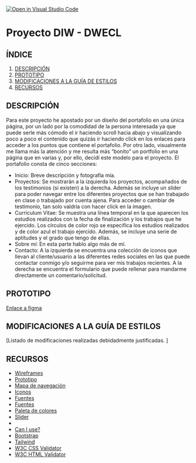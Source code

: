 [![Open in Visual Studio Code](https://classroom.github.com/assets/open-in-vscode-f059dc9a6f8d3a56e377f745f24479a46679e63a5d9fe6f495e02850cd0d8118.svg)](https://classroom.github.com/online_ide?assignment_repo_id=6387582&assignment_repo_type=AssignmentRepo)
# Proyecto DIW - DWECL

## ÍNDICE   
1. [DESCRIPCIÓN](#id1)
2. [PROTOTIPO](#id2)
3. [MODIFICACIONES A LA GUÍA DE ESTILOS](#id3)
4. [RECURSOS](#id4)

## DESCRIPCIÓN<a name="id1"></a>
Para este proyecto he apostado por un diseño del portafolio en una única página, por un lado
por la comodidad de la persona interesada ya que puede serle más cómodo el ir haciendo
scroll hacia abajo y visualizando poco a poco el contenido que quizás ir haciendo click en los
enlaces para acceder a los puntos que contiene el portafolio. Por otro lado, visualmente me
llama más la atención y me resulta más “bonito” un portfolio en una página que en varias y,
por ello, decidí este modelo para el proyecto.
El portafolio consta de cinco secciones:
- Inicio: Breve descripción y fotografía mía.
- Proyectos: Se mostrarán a la izquierda los proyectos, acompañados de los testimonios
(si existen) a la derecha. Además se incluye un slider para poder navegar entre los
diferentes proyectos que se han trabajado en clase o trabajado por cuenta ajena. Para
acceder o cambiar de testimonio, tan solo valdría con hacer click en la imagen.
- Curriculum Vitae: Se muestra una línea temporal en la que aparecen los estudios
realizados con la fecha de finalización y los trabajos que he ejercido. Los círculos de
color rojo se especifica los estudios realizados y de color azul el trabajo ejercido.
Además, se incluye una serie de aptitudes y el grado que tengo de ellas.
- Sobre mí: En esta parte hablo algo más de mí.
- Contacto: A la izquierda se encuentra una colección de iconos que llevan al
cliente/usuario a las diferentes redes sociales en las que puede contactar conmigo y/o
seguirme para ver mis trabajos recientes. A la derecha se encuentra el formulario que
puede rellenar para mandarme directamente un comentario/solicitud.

## PROTOTIPO<a name="id2"></a>
[Enlace a figma](https://www.figma.com/file/vHbyRQECqAPhzVAnv34hlW/Proyecto?node-id=0%3A1)

## MODIFICACIONES A LA GUÍA DE ESTILOS<a name="id3"></a>
[Listado de modificaciones realizadas debidadmente justificadas. ]

## RECURSOS<a name="id4"></a>
- [Wireframes](https://wireframepro.mockflow.com/)
- [Prototipo](https://www.figma.com/)
- [Mapa de navegación](https://www.gloomaps.com/)
- [Iconos](https://www.iconfinder.com/social-media-icons)
- [Fuentes](https://www.dafont.com/es/)
- [Fuentes](https://freefontsdownload.net/)
- [Paleta de colores](https://coolors.co/)
- [Slider](https://www.cssportal.com/style-input-range/)
- 
- [Can I use?](https://caniuse.com/)
- [Bootstrap](https://getbootstrap.com/)
- [Tailwind](https://tailwindcss.com/docs)
- [W3C CSS Validator](https://jigsaw.w3.org/css-validator/)
- [W3C HTML Validator](https://validator.w3.org/)
